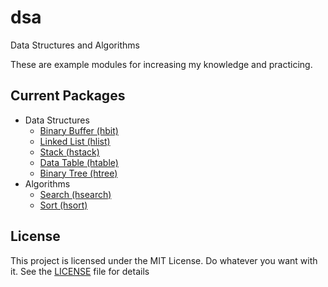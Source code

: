 # dsa

Data Structures and Algorithms

These are example modules for increasing my knowledge and practicing.


## Current Packages

* Data Structures
	* [Binary Buffer (hbit)](https://pkg.go.dev/github.com/snhilde/dsa/data_structures/hbit)
	* [Linked List (hlist)](https://pkg.go.dev/github.com/snhilde/dsa/data_structures/hlist)
	* [Stack (hstack)](https://pkg.go.dev/github.com/snhilde/dsa/data_structures/hstack)
	* [Data Table (htable)](https://pkg.go.dev/github.com/snhilde/dsa/data_structures/htable)
	* [Binary Tree (htree)](https://pkg.go.dev/github.com/snhilde/dsa/data_structures/htree)
* Algorithms
	* [Search (hsearch)](https://pkg.go.dev/github.com/snhilde/dsa/algorithms/hsearch)
	* [Sort (hsort)](https://pkg.go.dev/github.com/snhilde/dsa/algorithms/hsort)


## License ##

This project is licensed under the MIT License. Do whatever you want with it.
See the [LICENSE](LICENSE) file for details
